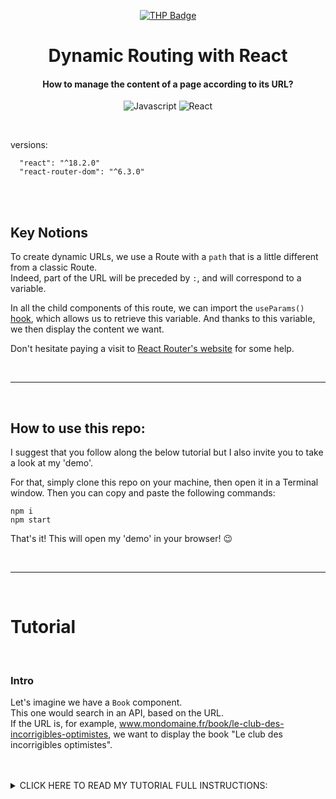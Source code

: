 <div align="center">

  [![THP Badge](https://github.com/0xKubitus/Usefull-Stuff-for-README/blob/main/assets/mkdwn-badges/the-hacking-project.svg
  )](https://www.thehackingproject.org/)

  # Dynamic Routing with React
  
  #### How to manage the content of a page according to its URL?
  
  ![Javascript](https://img.shields.io/badge/JavaScript-F7DF1E?style=for-the-badge&logo=javascript&logoColor=black)
  ![React](https://img.shields.io/badge/react-%2320232a.svg?style=for-the-badge&logo=react&logoColor=%2361DAFB)
  
  </div>
  
</br>
  
 versions:
  
      "react": "^18.2.0"
      "react-router-dom": "^6.3.0"

</br>
</br>

## Key Notions
To create dynamic URLs, we use a Route with a `path` that is a little different from a classic Route.  
Indeed, part of the URL will be preceded by `:`, and will correspond to a variable.

In all the child components of this route, we can import the `useParams()` <u>hook</u>, which allows us to retrieve this variable. And thanks to this variable, we then display the content we want.

Don't hesitate paying a visit to <a href="https://v5.reactrouter.com/web/guides/quick-start">React Router's website</a> for some help.

<br/>
<hr/>
<br/>

## How to use this repo:
I suggest that you follow along the below tutorial but I also invite you to take a look at my 'demo'.

For that, simply clone this repo on your machine, then open it in a Terminal window.
Then you can copy and paste the following commands:
```
npm i
npm start
```
That's it! This will open my 'demo' in your browser! :wink:

<br/>
<hr/>
<br/>

# Tutorial 

<br/>

### Intro

Let's imagine we have a `Book` component.  
This one would search in an API, based on the URL.  
If the URL is, for example, www.mondomaine.fr/book/le-club-des-incorrigibles-optimistes, we want to display the book "Le club des incorrigibles optimistes".


<br/>
<br/>

<details>
<summary>
CLICK HERE TO READ MY TUTORIAL FULL INSTRUCTIONS:
</summary>
<br>

  # Setting up a dynamic router
  
#### Here is a list of books:

```
const books = [
  {
    slug: "le-club-des-incorrigibles-optimistes",
    title: "Le club des incorrigibles optimistes",
    author: "Jean-Michel Guenassia",
    description: "Michel Marini avait douze ans en 1959, à l'époque du rock'n'roll et de la guerre d'Algérie. Il était photographe amateur, lecteur compulsif et joueur de baby-foot au Balto de Denfert-Rochereau. Dans l'arrière-salle du bistrot, il a rencontré Igor, Léonid, Sacha, Imré et les autres, qui avaient traversé le Rideau de Fer pour sauver leur peau, abandonnant leurs amours, leur famille, trahissant leurs idéaux et tout ce qu'ils étaient. Ils s'étaient retrouvés à Paris dans ce club d'échecs d'arrière-salle que fréquentaient aussi Kessel et Sartre. Et ils étaient liés par un terrible secret que Michel finirait par découvrir. Cette rencontre bouleversa définitivement la vie du jeune garçon. Parce qu'ils étaient tous d'incorrigibles optimistes. Il manifeste un naturel épatant pour développer une dispute à table, nous faire partager les discussions entre un Russe communiste et un Hongrois antistalinien.",
  },
  {
    slug: "pars-vite-et-reviens-tard",
    title: "Pars vite et reviens tard",
    author: "Fred Vargas",
    description: "Qui glisse des annonces incompréhensibles dans la boîte à messages du Crieur de la place Edgar- Quinet ? Est-ce l'oeuvre d'un fou ? D'un maniaque ? Ou encore d'un pervers impuissant qui cherche à établir son pouvoir en enfonçant l'homme de la rue dans son inculture crasse ? Un retraité lettré, 'conseiller en choses de la vie', et le commissaire Jean-Baptiste Adamsberg trouvent ces messages souterrains, putrides et dangereux. Et pour cause. Ce sont des annonces de mort, de destruction générale, de catastrophe : elles annoncent la peste. Lorsque d'étranges signes tracés à la peinture noire font leur apparition sur des portes d'appartements, le dispositif est en place. Le cauchemar peut commencer. Personnages sortis de nulle part, intrigue passionnante, dialogues jubilatoires. Auteure inspirée, Fred Vargas ne se rattache décidément à aucun courant et détourne avec brio les conventions du genre.",
  },
  {
    slug: "la-peau-de-chagrin",
    title: "La peau de chagrin",
    author: "Balzac",
    description: "Raphaël de Valentin est un jeune marquis malchanceux, ruiné et solitaire, au bord du suicide. Il doit sa survie à un antiquaire, chez qui il trouve par hasard un talisman, une 'peau de chagrin' censée exaucer le moindre de ses désirs. Désespéré par son odieuse vie, le jeune homme décide de céder aux caprices et aux excès. Il s’ accapare la richesse et l’ amour qui le fuyaient jusqu’ alors.Mais chaque vœu exprimé rétrécit la peau de chagrin, et diminue l’ existence de Raphaël. Vieilli, malade, il est terrifié par le pouvoir de cette peau qui emporte avec elle des fragments de sa jeunesse.L’ usage inconsidéré qu’ il fait de son talisman l’ obligera à combattre sa nouvelle dépendance, pour éviter l’ accomplissement de cette étrange et inquiétante prophétie.",
  },
];

export default books;
```

I've put it in a `books.js` file, inside a `data` folder, at the root of `src`.  
It is ready to be imported (with the `export default books;` line above), so I'll be able to import it into my components, thanks to `import books from 'data/books';`

Now, map on the books to create a `Navbar` component, containing links to the different books.   
The link will be made like this: `/book/slug-of-the-book`.

Then, create a Routes containing a single route, which returns a `Book` component. 
But this `Book` component is going to have data that varies based on the URL.  
To indicate to your `Route` that my URL will be dynamic (and that I will have to retrieve part of the URL) I must declare my variable URL part, preceded by `:`, then give a variable name that I want to this part from the URL.
```
  <Routes>
    <Route path="/book/:bookSlug" element={<Book />} />
  </Routes>
```

In my Book component, I will have to retrieve this part of the URL, and its content. For that, I will use the `useParams()` hook provided by `react-router-dom`.

This hook returns an object that contains the parameters of the browser's current URL. Used as below in my component, it will allow me to retrieve the content of the `bookSlug` parameter from the URL:
```
const { bookSlug } = useParams();
```

Now, if you display this variable in your component, when you click on the different links of our Navbar, you should see the text of your page change, recovering the slug.

Next step: depending on our slug, we will have to fetch the book with the correct slug. If this book exists, then we return the book information, otherwise we display an error message.


To see if the book existed, and retrieve it if so, I chose to use `find , and assign it to a state `currentBook`.
```
const Book = () => {
  const { bookSlug } = useParams();
  const [currentBook, setCurrentBook] = useState(undefined)

  useEffect(() => {
    const foundBook = books.find((book) => book.slug === bookSlug);
    setCurrentBook(foundBook);
  }, [bookSlug])

  // Rest of my component
```

Then I'll make a conditional rendering: if `currentBook` is not `undefined`, then I return the contents of the book. Otherwise, I return an error paragraph.

By default, I indicate that we have no book selected. As soon as the component is mounted or the URL changes, I call `setCurrentBook` passing it the book, thanks to `useEffect()`.

So, if `currentBook` does contain a book, I return all of its information. Otherwise I put an error message. This allows us, for example, not to have a bug, in the event that the user himself enters a personalized URL.

This is called a dynamic router.

</details>
